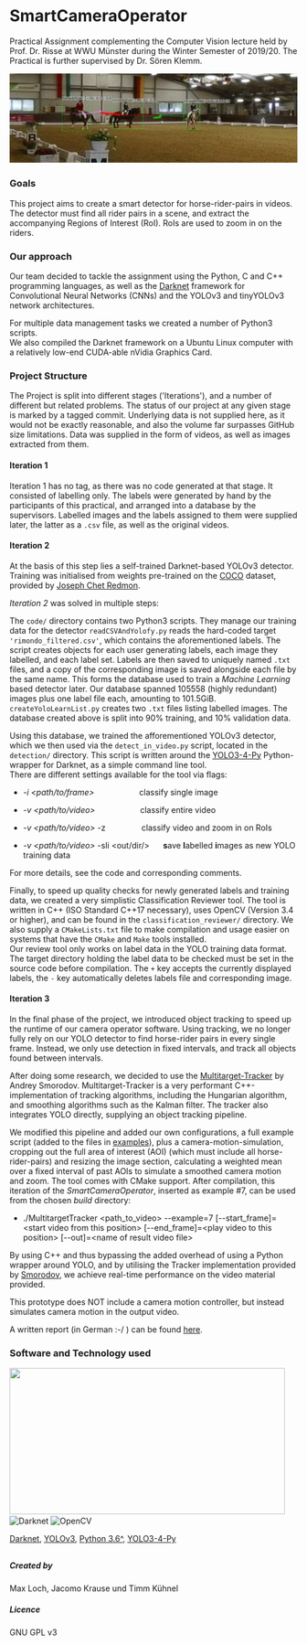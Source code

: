 # SmartCameraOperator
Practical Assignment complementing the Computer Vision lecture held by Prof. Dr. Risse at WWU Münster during the Winter Semester of 2019/20. 
The Practical is further supervised by Dr. Sören Klemm.

[<img src=./data/example_result_phase_3_multiple_horses_trajectory.png
/>](https://pjreddie.com/media/image/yologo_2.png)

### Goals
This project aims to create a smart detector for horse-rider-pairs in videos.
The detector must find all rider pairs in a scene, and extract the accompanying Regions of Interest (RoI).
RoIs are used to zoom in on the riders.

### Our approach
Our team decided to tackle the assignment using the Python, C and C++ programming languages, 
as well as the [Darknet](https://github.com/pjreddie/darknet "You only click once. ;-)") framework for Convolutional Neural Networks (CNNs)
and the YOLOv3 and tinyYOLOv3 network architectures.

For multiple data management tasks we created a number of Python3 scripts.  
We also compiled the Darknet framework on a Ubuntu Linux computer with a relatively low-end CUDA-able nVidia Graphics Card.

### Project Structure
The Project is split into different stages ('Iterations'), and a number of different but related problems.
The status of our project at any given stage is marked by a tagged commit.
Underlying data is not supplied here, as it would not be exactly reasonable, and also the volume far surpasses GitHub size limitations.
Data was supplied in the form of videos, as well as images extracted from them.


#### Iteration 1
Iteration 1 has no tag, as there was no code generated at that stage. It consisted of labelling only.
The labels were generated by hand by the participants of this practical, and arranged into a database by the supervisors.
Labelled images and the labels assigned to them were supplied later, the latter as a `.csv` file, as well as the original videos.

#### Iteration 2
At the basis of this step lies a self-trained Darknet-based YOLOv3 detector. 
Training was initialised from weights pre-trained on the [COCO](https://cocodataset.org/ "COCO") dataset, provided by [Joseph Chet Redmon](https://pjreddie.com/darknet/yolo/ "pjreddie").

*Iteration 2* was solved in multiple steps:

The `code/` directory contains two Python3 scripts. They manage our training data for the detector
`readCSVAndYolofy.py` reads the hard-coded target `'rimondo_filtered.csv'`, which contains the aforementioned labels.
The script creates objects for each user generating labels, each image they labelled, and each label set. 
Labels are then saved to uniquely named `.txt` files, and a copy of the corresponding image is saved alongside each file by the same name.
This forms the database used to train a *Machine Learning* based detector later. 
Our database spanned 105558 (highly redundant) images plus one label file each, amounting to 101.5GiB.    
`createYoloLearnList.py` creates two `.txt` files listing labelled images. 
The database created above is split into 90% training, and 10% validation data.   

Using this database, we trained the afforementioned YOLOv3 detector, which we then used via the `detect_in_video.py` script, 
located in the `detection/` directory.
This script is written around the [YOLO3-4-Py][yolo34py-gpu] Python-wrapper for Darknet, as a simple command line tool.   
There are different settings available for the tool via flags:

- *-i <path/to/frame>* &nbsp;&nbsp;&nbsp;&nbsp;&nbsp;&nbsp;&nbsp;&nbsp;&nbsp;&nbsp;&nbsp;&nbsp;&nbsp;&nbsp;&nbsp;&nbsp;&nbsp;&nbsp; classify single image

- *-v <path/to/video>* &nbsp;&nbsp;&nbsp;&nbsp;&nbsp;&nbsp;&nbsp;&nbsp;&nbsp;&nbsp;&nbsp;&nbsp;&nbsp;&nbsp;&nbsp;&nbsp;&nbsp;&nbsp; classify entire video

- *-v <path/to/video>* -z &nbsp;&nbsp;&nbsp;&nbsp;&nbsp;&nbsp;&nbsp;&nbsp;&nbsp;&nbsp;&nbsp;&nbsp;&nbsp;&nbsp; classify video and zoom in on RoIs

- *-v <path/to/video>* -sli <out/dir/> &nbsp;&nbsp;&nbsp;&nbsp; **s**ave **l**abelled **i**mages as new YOLO training data

For more details, see the code and corresponding comments.

Finally, to speed up quality checks for newly generated labels and training data, we created a very simplistic Classification Reviewer tool.
The tool is written in C++ (ISO Standard C++17 necessary), uses OpenCV (Version 3.4 or higher), and can be found in the `classification_reviewer/` directory.
We also supply a `CMakeLists.txt` file to make compilation and usage easier on systems that have the `CMake` and `Make` tools installed.    
Our review tool only works on label data in the YOLO training data format.
The target directory holding the label data to be checked must be set in the source code before compilation.
The `+` key accepts the currently displayed labels, the `-` key automatically deletes labels file and corresponding image.


#### Iteration 3
In the final phase of the project, we introduced object tracking to speed up the runtime of our camera operator software. Using tracking, we no longer fully rely on our YOLO detector to find horse-rider pairs in every single frame. Instead, we only use detection in fixed intervals, and track all objects found between intervals. 

After doing some research, we decided to use the [Multitarget-Tracker](https://github.com/Smorodov/Multitarget-tracker) by Andrey Smorodov. Multitarget-Tracker is a very performant C++-implementation of tracking algorithms, including the Hungarian algorithm, and smoothing algorithms such as the Kalman filter. The tracker also integrates YOLO directly, supplying an object tracking pipeline. 

We modified this pipeline and added our own configurations, a full example script (added to the files in [examples](https://github.com/Timmimim/Multitarget-tracker/tree/master/example)), plus a camera-motion-simulation, cropping out the full area of interest (AOI) (which must include all horse-rider-pairs) and resizing the image section, calculating a weighted mean over a fixed interval of past AOIs to simulate a smoothed camera motion and zoom. The tool comes with CMake support. After compilation, this iteration of the _SmartCameraOperator_, inserted as example #7, can be used from the chosen _build_ directory:

- ./MultitargetTracker \<path_to_video> --example=7 [--start_frame]=\<start video from this position> [--end_frame]=\<play video to this position> [--out]=\<name of result video file> 

By using C++ and thus bypassing the added overhead of using a Python wrapper around YOLO, and by utilising the Tracker implementation provided by [Smorodov](https://github.com/Smorodov), we achieve real-time performance on the video material provided.

This prototype does NOT include a camera motion controller, but instead simulates camera motion in the output video.

A written report (in German :-/ ) can be found [here](./written_report/Ausarbeitung_Praktikum_CV_Kühnel_Krause_Loch.pdf).


### Software and Technology used
[<img src=https://pjreddie.com/media/image/yologo_2.png width="482" height="256"/>](https://pjreddie.com/media/image/yologo_2.png)
![Darknet][darknet]
![OpenCV][opencv]

[Darknet](https://github.com/pjreddie/darknet "Really super dark!"),
[YOLOv3](https://pjreddie.com/darknet/yolo/ "You only click once. ;-)"),
[Python 3.6^](https://www.python.org/ "Ni!!!"),
[YOLO3-4-Py][yolo34py-gpu]

##

##### Created by
Max Loch, Jacomo Krause und Timm Kühnel

##### Licence
GNU GPL v3

[yolo]: https://pjreddie.com/media/image/yologo_2.png "You only look once."
[darknet]: https://camo.githubusercontent.com/e69d4118b20a42de4e23b9549f9a6ec6dbbb0814/687474703a2f2f706a7265646469652e636f6d2f6d656469612f66696c65732f6461726b6e65742d626c61636b2d736d616c6c2e706e67 "So dark!!"
[opencv]: https://upload.wikimedia.org/wikipedia/commons/thumb/5/53/OpenCV_Logo_with_text.png/195px-OpenCV_Logo_with_text.png "CV, but Open."
[yolo34py-gpu]: https://github.com/madhawav/YOLO3-4-Py "You only Python-wrap once. ;-)"